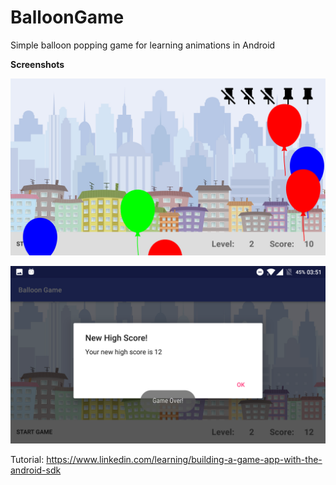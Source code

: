# BalloonGame
Simple balloon popping game for learning animations in Android

<b>Screenshots</b>

![Balloon Game](screenshots/Screenshot_20170522-035135.png)

![Balloon Game](screenshots/Screenshot_20170522-035141.png)

Tutorial: https://www.linkedin.com/learning/building-a-game-app-with-the-android-sdk
